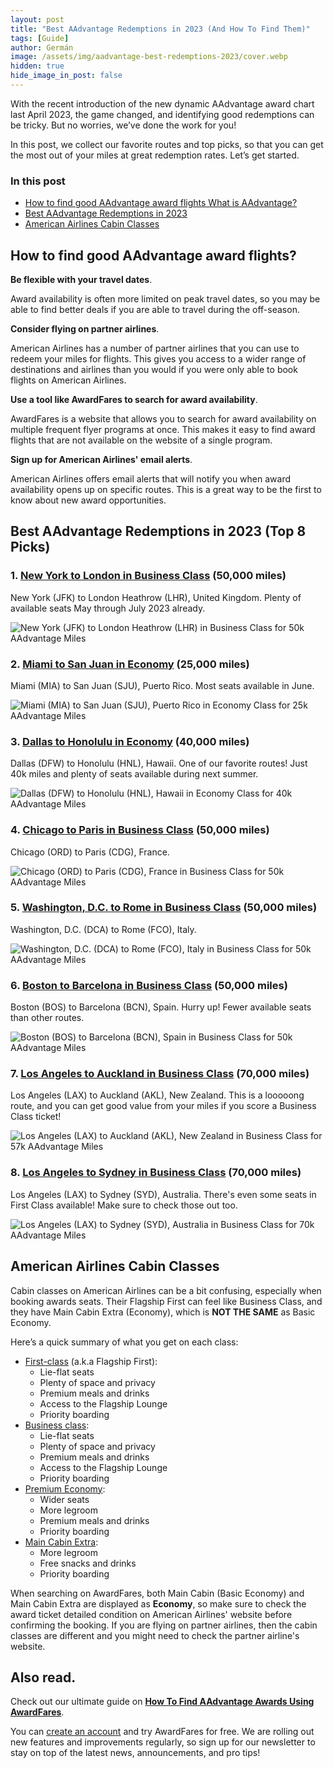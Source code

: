```yaml
---
layout: post
title: "Best AAdvantage Redemptions in 2023 (And How To Find Them)"
tags: [Guide]
author: Germán
image: /assets/img/aadvantage-best-redemptions-2023/cover.webp
hidden: true
hide_image_in_post: false
---
```


With the recent introduction of the new dynamic AAdvantage award chart last April 2023, the game changed, and identifying good redemptions can be tricky. But no worries, we’ve done the work for you!

In this post, we collect our favorite routes and top picks, so that you can get the most out of your miles at great redemption rates. Let’s get started.

### In this post

- [How to find good AAdvantage award flights What is AAdvantage?](#how-to-find-good-aadvantage-award-flights)
- [Best AAdvantage Redemptions in 2023](#best-aadvantage-redemptions-in-2023-top-10-picks)
- [American Airlines Cabin Classes](#american-airlines-cabin-classes)


## How to find good AAdvantage award flights?

**Be flexible with your travel dates**. 

Award availability is often more limited on peak travel dates, so you may be able to find better deals if you are able to travel during the off-season.

**Consider flying on partner airlines**. 

American Airlines has a number of partner airlines that you can use to redeem your miles for flights. This gives you access to a wider range of destinations and airlines than you would if you were only able to book flights on American Airlines.

**Use a tool like AwardFares to search for award availability**.

AwardFares is a website that allows you to search for award availability on multiple frequent flyer programs at once. This makes it easy to find award flights that are not available on the website of a single program.

**Sign up for American Airlines' email alerts**.

American Airlines offers email alerts that will notify you when award availability opens up on specific routes. This is a great way to be the first to know about new award opportunities.


## Best AAdvantage Redemptions in 2023 (Top 8 Picks)


### 1. [New York to London in Business Class](https://awardfares.com/search?JFK.LHR.;c:business;o:price;so:asc;z:aadvantage) (50,000 miles)

New York (JFK) to London Heathrow (LHR), United Kingdom. Plenty of available seats May through July 2023 already.

<img src="../assets/img/aadvantage-best-redemptions-2023/jfk-lhr.webp" alt="New York (JFK) to London Heathrow (LHR) in Business Class for 50k AAdvantage Miles" />


### 2. [Miami to San Juan in Economy](https://awardfares.com/search?MIA.SJU.;c:economy;o:price;so:asc;z:aadvantage) (25,000 miles)

Miami (MIA) to San Juan (SJU), Puerto Rico. Most seats available in June.

<img src="../assets/img/aadvantage-best-redemptions-2023/mia-sju.webp" alt="Miami (MIA) to San Juan (SJU), Puerto Rico in Economy Class for 25k AAdvantage Miles" />

### 3. [Dallas to Honolulu in Economy](https://awardfares.com/search?DFW.HNL.;c:economy;o:price;so:asc;z:aadvantage) (40,000 miles)

Dallas (DFW) to Honolulu (HNL), Hawaii. One of our favorite routes! Just 40k miles and plenty of seats available during next summer.

<img src="../assets/img/aadvantage-best-redemptions-2023/dfw-hnl.webp" alt="Dallas (DFW) to Honolulu (HNL), Hawaii in Economy Class for 40k AAdvantage Miles" />

### 4. [Chicago to Paris in Business Class](https://awardfares.com/search?ORD.CDG.;c:business;o:price;so:asc;z:aadvantage) (50,000 miles)

Chicago (ORD) to Paris (CDG), France.

<img src="../assets/img/aadvantage-best-redemptions-2023/ord-cdg.webp" alt="Chicago (ORD) to Paris (CDG), France in Business Class for 50k AAdvantage Miles" />


### 5. [Washington, D.C. to Rome in Business Class](https://awardfares.com/search?DCA.FCO.;c:business;o:price;so:asc;z:aadvantage) (50,000 miles)

Washington, D.C. (DCA) to Rome (FCO), Italy.

<img src="../assets/img/aadvantage-best-redemptions-2023/dca-fco.webp" alt="Washington, D.C. (DCA) to Rome (FCO), Italy in Business Class for 50k AAdvantage Miles" />


### 6. [Boston to Barcelona in Business Class](https://awardfares.com/search?BOS.BCN.;c:business;o:price;so:asc;z:aadvantage) (50,000 miles)

Boston (BOS) to Barcelona (BCN), Spain. Hurry up! Fewer available seats than other routes.

<img src="../assets/img/aadvantage-best-redemptions-2023/bos-bcn.webp" alt="Boston (BOS) to Barcelona (BCN), Spain in Business Class for 50k AAdvantage Miles" />

### 7. [Los Angeles to Auckland in Business Class](https://awardfares.com/search?LAX.AKL.;c:business;o:price;so:asc;z:aadvantage) (70,000 miles)

Los Angeles (LAX) to Auckland (AKL), New Zealand. This is a looooong route, and you can get good value from your miles if you score a Business Class ticket! 

<img src="../assets/img/aadvantage-best-redemptions-2023/lax-akl.webp" alt="Los Angeles (LAX) to Auckland (AKL), New Zealand in Business Class for 57k AAdvantage Miles" />


### 8. [Los Angeles to Sydney in Business Class](https://awardfares.com/search?LAX.SYD.;c:business;o:price;so:asc;z:aadvantage) (70,000 miles)

Los Angeles (LAX) to Sydney (SYD), Australia. There's even some seats in First Class available! Make sure to check those out too.

<img src="../assets/img/aadvantage-best-redemptions-2023/lax-syd.webp" alt="Los Angeles (LAX) to Sydney (SYD), Australia in Business Class for 70k AAdvantage Miles" />



## American Airlines Cabin Classes

Cabin classes on American Airlines can be a bit confusing, especially when booking awards seats. Their Flagship First can feel like Business Class, and they have Main Cabin Extra (Economy), which is **NOT THE SAME** as Basic Economy.

Here’s a quick summary of what you get on each class:

* [First-class](https://awardfares.com/search?..;c:first;o:price;so:asc;z:aadvantage) (a.k.a Flagship First):
    * Lie-flat seats
    * Plenty of space and privacy
    * Premium meals and drinks
    * Access to the Flagship Lounge
    * Priority boarding
* [Business class](https://awardfares.com/search?..;c:business;o:price;so:asc;z:aadvantage):
    * Lie-flat seats
    * Plenty of space and privacy
    * Premium meals and drinks
    * Access to the Flagship Lounge
    * Priority boarding
* [Premium Economy](https://awardfares.com/search?..;c:premeco;o:price;so:asc;z:aadvantage):
    * Wider seats
    * More legroom
    * Premium meals and drinks
    * Priority boarding
* [Main Cabin Extra](https://awardfares.com/search?..;c:economy;o:price;so:asc;z:aadvantage):
    * More legroom
    * Free snacks and drinks
    * Priority boarding

When searching on AwardFares, both Main Cabin (Basic Economy) and Main Cabin Extra are displayed as **Economy**, so make sure to check the award ticket detailed condition on American Airlines' website before confirming the booking. If you are flying on partner airlines, then the cabin classes are different and you might need to check the partner airline's website.

## Also read.

Check out our ultimate guide on [**How To Find AAdvantage Awards Using AwardFares**](https://blog.awardfares.com/aadvantage-guide/).

You can [create an account](https://awardfares.com/signup) and try AwardFares for free. We are rolling out new features and improvements regularly, so sign up for our newsletter to stay on top of the latest news, announcements, and pro tips!